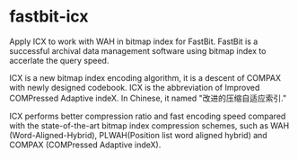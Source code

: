 fastbit-icx
===========

Apply ICX to work with WAH in bitmap index for FastBit. FastBit is a successful archival data management software using bitmap index to accerlate the query speed.

ICX is a new bitmap index encoding algorithm, it is a descent of COMPAX with newly designed codebook. ICX is the abbreviation of Improved COMPressed Adaptive indeX. In Chinese, it named "改进的压缩自适应索引."

ICX performs better compression ratio and fast encoding speed compared with the state-of-the-art bitmap index compression schemes, such as WAH (Word-Aligned-Hybrid), PLWAH(Position list word aligned hybrid) and COMPAX (COMPressed Adaptive indeX).
